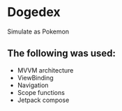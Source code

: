 # Dogedex
Simulate as Pokemon

## The following was used:

* MVVM architecture
* ViewBinding
* Navigation
* Scope functions
* Jetpack compose 
